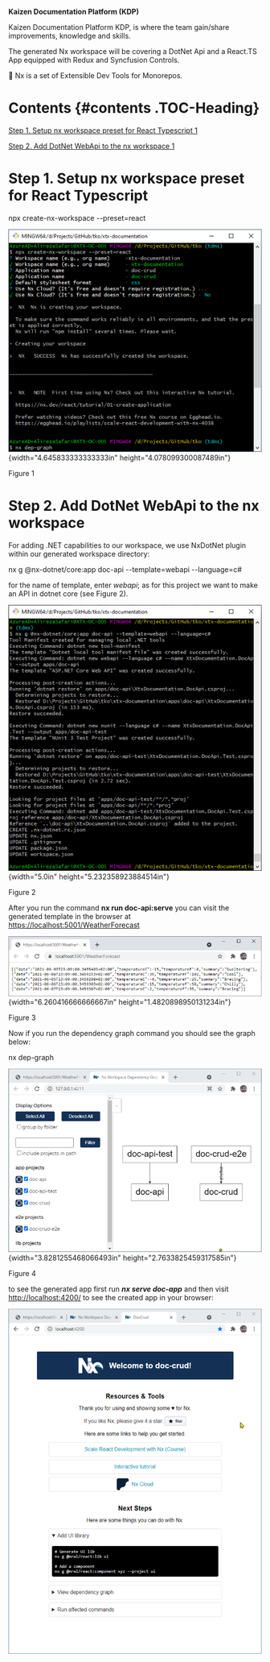 **Kaizen Documentation Platform (KDP)**

Kaizen Documentation Platform KDP, is where the team gain/share
improvements, knowledge and skills.

The generated Nx workspace will be covering a DotNet Api and a React.TS
App equipped with Redux and Syncfusion Controls.

🔎 Nx is a set of Extensible Dev Tools for Monorepos.

# Contents {#contents .TOC-Heading}

[Step 1. Setup nx workspace preset for React Typescript
1](#step-1.-setup-nx-workspace-preset-for-react-typescript)

[Step 2. Add DotNet WebApi to the nx workspace
1](#step-2.-add-dotnet-webapi-to-the-nx-workspace)

# Step 1. Setup nx workspace preset for React Typescript

npx create-nx-workspace --preset=react

![](media/image1.png){width="4.645833333333333in"
height="4.078099300087489in"}

Figure 1

# Step 2. Add DotNet WebApi to the nx workspace

For adding .NET capabilities to our workspace, we use NxDotNet plugin
within our generated workspace directory:

nx g \@nx-dotnet/core:app doc-api \--template=webapi \--language=c#

for the name of template, enter *webapi*; as for this project we want to
make an API in dotnet core (see Figure 2).

![](media/image2.png){width="5.0in" height="5.232358923884514in"}

Figure 2

After you run the command **nx run doc-api:serve** you can visit the
generated template in the browser at
<https://localhost:5001/WeatherForecast>

![](media/image3.png){width="6.260416666666667in"
height="1.4820898950131234in"}

Figure 3

Now if you run the dependency graph command you should see the graph
below:

nx dep-graph

![](media/image4.png){width="3.8281255468066493in"
height="2.7633825459317585in"}

Figure 4

to see the generated app first run ***nx serve doc-app*** and then visit
<http://localhost:4200/> to see the created app in your browser:

![](media/image5.png)

## 
